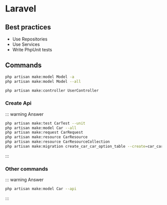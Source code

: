 # Laravel
## Best practices
- Use Repositories
- Use Services
- Write PhpUnit tests

## Commands
```bash
php artisan make:model Model -a
php artisan make:model Model --all
```
```bash
php artisan make:controller UserController
```
### Create Api
::: warning Answer
```bash
php artisan make:test CarTest --unit
php artisan make:model Car --all
php artisan make:request CarRequest
php artisan make:resource CarResource
php artisan make:resource CarResourceCollection
php artisan make:migration create_car_car_option_table --create=car_car_option
```
:::

### Other commands
::: warning Answer
```bash
php artisan make:model Car --api
```
:::
